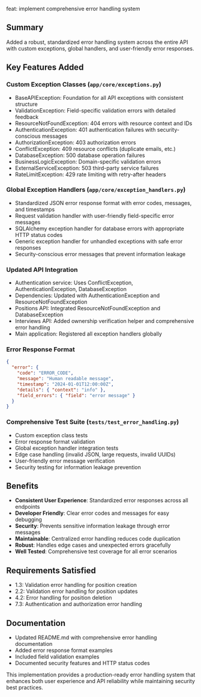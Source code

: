 feat: implement comprehensive error handling system

## Summary
Added a robust, standardized error handling system across the entire API with custom exceptions, global handlers, and user-friendly error responses.

## Key Features Added

### Custom Exception Classes (`app/core/exceptions.py`)
- BaseAPIException: Foundation for all API exceptions with consistent structure
- ValidationException: Field-specific validation errors with detailed feedback
- ResourceNotFoundException: 404 errors with resource context and IDs
- AuthenticationException: 401 authentication failures with security-conscious messages
- AuthorizationException: 403 authorization errors
- ConflictException: 409 resource conflicts (duplicate emails, etc.)
- DatabaseException: 500 database operation failures
- BusinessLogicException: Domain-specific validation errors
- ExternalServiceException: 503 third-party service failures
- RateLimitException: 429 rate limiting with retry-after headers

### Global Exception Handlers (`app/core/exception_handlers.py`)
- Standardized JSON error response format with error codes, messages, and timestamps
- Request validation handler with user-friendly field-specific error messages
- SQLAlchemy exception handler for database errors with appropriate HTTP status codes
- Generic exception handler for unhandled exceptions with safe error responses
- Security-conscious error messages that prevent information leakage

### Updated API Integration
- Authentication service: Uses ConflictException, AuthenticationException, DatabaseException
- Dependencies: Updated with AuthenticationException and ResourceNotFoundException
- Positions API: Integrated ResourceNotFoundException and DatabaseException
- Interviews API: Added ownership verification helper and comprehensive error handling
- Main application: Registered all exception handlers globally

### Error Response Format
```json
{
  "error": {
    "code": "ERROR_CODE",
    "message": "Human readable message",
    "timestamp": "2024-01-01T12:00:00Z",
    "details": { "context": "info" },
    "field_errors": { "field": "error message" }
  }
}
```

### Comprehensive Test Suite (`tests/test_error_handling.py`)
- Custom exception class tests
- Error response format validation
- Global exception handler integration tests
- Edge case handling (invalid JSON, large requests, invalid UUIDs)
- User-friendly error message verification
- Security testing for information leakage prevention

## Benefits
- **Consistent User Experience**: Standardized error responses across all endpoints
- **Developer Friendly**: Clear error codes and messages for easy debugging
- **Security**: Prevents sensitive information leakage through error messages
- **Maintainable**: Centralized error handling reduces code duplication
- **Robust**: Handles edge cases and unexpected errors gracefully
- **Well Tested**: Comprehensive test coverage for all error scenarios

## Requirements Satisfied
- 1.3: Validation error handling for position creation
- 2.2: Validation error handling for position updates
- 4.2: Error handling for position deletion
- 7.3: Authentication and authorization error handling

## Documentation
- Updated README.md with comprehensive error handling documentation
- Added error response format examples
- Included field validation examples
- Documented security features and HTTP status codes

This implementation provides a production-ready error handling system that enhances both user experience and API reliability while maintaining security best practices.